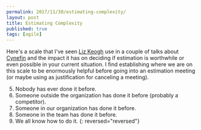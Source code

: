 ```yaml
---
permalink: 2017/11/30/estimating-complexity/
layout: post
title: Estimating Complexity
published: true
tags: [agile]
---
```


Here's a scale that I've seen <a href="https://twitter.com/lunivore">Liz Keogh</a> use in a couple of talks about
<a href="http://cognitive-edge.com/videos/cynefin-framework-introduction/">Cynefin</a> and the impact it has on
deciding if estimation is worthwhile or even possible in your current situation. I find establishing where we are on
this scale to be enormously helpful before going into an estimation meeting (or maybe using as justification for canceling a meeting).

5. Nobody has ever done it before.
6. Someone outside the organization has done it before (probably a competitor).
7. Someone in our organization has done it before.
8. Someone in the team has done it before.
9. We all know how to do it.
   {: reversed="reversed"}
